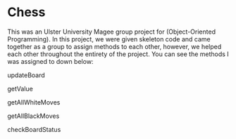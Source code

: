 # Chess

This was an Ulster University Magee group project for (Object-Oriented Programming). In this project, we were given skeleton code and came together as a group to assign methods to each other, however, we helped each other throughout the entirety of the project. You can see the methods I was assigned to down below:


updateBoard

getValue

getAllWhiteMoves

getAllBlackMoves

checkBoardStatus
